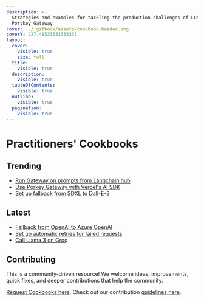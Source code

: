 ```yaml
---
description: >-
  Strategies and examples for tackling the production challenges of LLMs with
  Portkey Gateway
cover: ../.gitbook/assets/cookbook-header.png
coverY: 227.48533333333333
layout:
  cover:
    visible: true
    size: full
  title:
    visible: true
  description:
    visible: true
  tableOfContents:
    visible: true
  outline:
    visible: true
  pagination:
    visible: true
---
```


# Practitioners' Cookbooks

## Trending

* [Run Gateway on prompts from Langchain hub](https://github.com/Portkey-AI/gateway/blob/cookbook/examples/howtos/run-gateway-on-prompts-from-langchain-hub.md)
* [Use Porkey Gateway with Vercel's AI SDK](https://github.com/Portkey-AI/gateway/blob/cookbook/examples/integrations/vercel-ai.md)
* [Set up fallback from SDXL to Dall-E-3](https://github.com/Portkey-AI/gateway/blob/cookbook/examples/howtos/fallback-from-stable-diffusion-to-dall-e.ipynb)

## Latest

* [Fallback from OpenAI to Azure OpenAI](https://github.com/Portkey-AI/gateway/blob/cookbook/examples/howtos/fallback-from-openai-to-azure.ipynb)
* [Set up automatic retries for failed requests](https://github.com/Portkey-AI/gateway/blob/cookbook/examples/quickstarts/trigger-automatic-retries-on-llm-failures.md)
* [Call Llama 3 on Groq](https://github.com/Portkey-AI/gateway/blob/cookbook/examples/quickstarts/llama-3-on-groq.ipynb)

## Contributing

This is a community-driven resource! We welcome ideas, improvements, quick fixes, and deeper contributions that help the community.

[Request Cookbooks here](https://github.com/portkey-ai/gateway/issues). Check out our contribution [guidelines here](https://github.com/Portkey-AI/gateway/blob/cookbook/.github/CONTRIBUTING.md).
